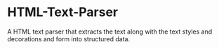# HTML-Text-Parser
A HTML text parser that extracts the text along with the text styles and decorations and form into structured data.
